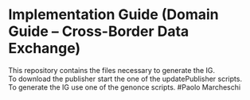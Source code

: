 # Implementation Guide (Domain Guide – Cross-Border Data Exchange)
This repository contains the files necessary to generate the IG.  
To download the publisher start the one of the updatePublisher scripts.  
To generate the IG use one of the genonce scripts. 
#Paolo Marcheschi

